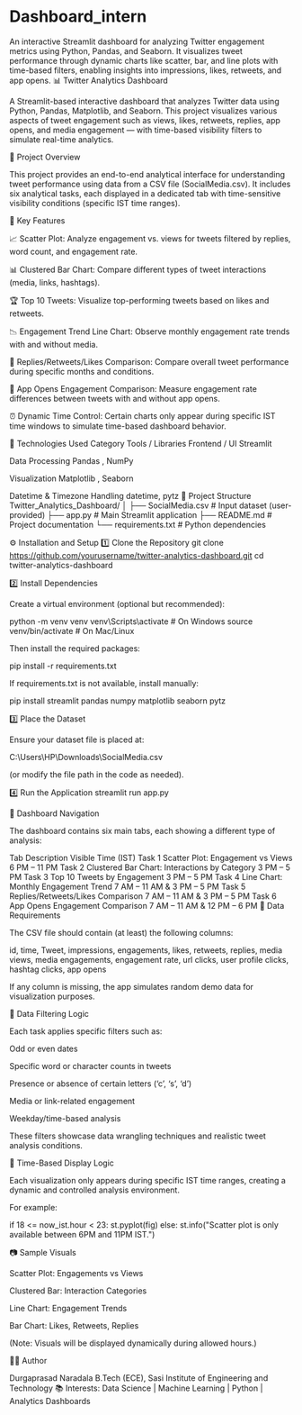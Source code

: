 # Dashboard_intern
An interactive Streamlit dashboard for analyzing Twitter engagement metrics using Python, Pandas, and Seaborn. It visualizes tweet performance through dynamic charts like scatter, bar, and line plots with time-based filters, enabling insights into impressions, likes, retweets, and app opens.
📊 Twitter Analytics Dashboard

A Streamlit-based interactive dashboard that analyzes Twitter data using Python, Pandas, Matplotlib, and Seaborn.
This project visualizes various aspects of tweet engagement such as views, likes, retweets, replies, app opens, and media engagement — with time-based visibility filters to simulate real-time analytics.

🚀 Project Overview

This project provides an end-to-end analytical interface for understanding tweet performance using data from a CSV file (SocialMedia.csv).
It includes six analytical tasks, each displayed in a dedicated tab with time-sensitive visibility conditions (specific IST time ranges).

🧩 Key Features

📈 Scatter Plot: Analyze engagement vs. views for tweets filtered by replies, word count, and engagement rate.

📊 Clustered Bar Chart: Compare different types of tweet interactions (media, links, hashtags).

🏆 Top 10 Tweets: Visualize top-performing tweets based on likes and retweets.

📉 Engagement Trend Line Chart: Observe monthly engagement rate trends with and without media.

🔁 Replies/Retweets/Likes Comparison: Compare overall tweet performance during specific months and conditions.

📱 App Opens Engagement Comparison: Measure engagement rate differences between tweets with and without app opens.

⏰ Dynamic Time Control: Certain charts only appear during specific IST time windows to simulate time-based dashboard behavior.

🧠 Technologies Used
Category	Tools / Libraries
Frontend / UI	Streamlit

Data Processing	Pandas
, NumPy

Visualization	Matplotlib
, Seaborn

Datetime & Timezone Handling	datetime, pytz
📂 Project Structure
Twitter_Analytics_Dashboard/
│
├── SocialMedia.csv                # Input dataset (user-provided)
├── app.py                         # Main Streamlit application
├── README.md                      # Project documentation
└── requirements.txt               # Python dependencies

⚙️ Installation and Setup
1️⃣ Clone the Repository
git clone https://github.com/yourusername/twitter-analytics-dashboard.git
cd twitter-analytics-dashboard

2️⃣ Install Dependencies

Create a virtual environment (optional but recommended):

python -m venv venv
venv\Scripts\activate  # On Windows
source venv/bin/activate  # On Mac/Linux


Then install the required packages:

pip install -r requirements.txt


If requirements.txt is not available, install manually:

pip install streamlit pandas numpy matplotlib seaborn pytz

3️⃣ Place the Dataset

Ensure your dataset file is placed at:

C:\Users\HP\Downloads\SocialMedia.csv


(or modify the file path in the code as needed).

4️⃣ Run the Application
streamlit run app.py

🧭 Dashboard Navigation

The dashboard contains six main tabs, each showing a different type of analysis:

Tab	Description	Visible Time (IST)
Task 1	Scatter Plot: Engagement vs Views	6 PM – 11 PM
Task 2	Clustered Bar Chart: Interactions by Category	3 PM – 5 PM
Task 3	Top 10 Tweets by Engagement	3 PM – 5 PM
Task 4	Line Chart: Monthly Engagement Trend	7 AM – 11 AM & 3 PM – 5 PM
Task 5	Replies/Retweets/Likes Comparison	7 AM – 11 AM & 3 PM – 5 PM
Task 6	App Opens Engagement Comparison	7 AM – 11 AM & 12 PM – 6 PM
🧾 Data Requirements

The CSV file should contain (at least) the following columns:

id, time, Tweet, impressions, engagements, likes, retweets,
replies, media views, media engagements, engagement rate,
url clicks, user profile clicks, hashtag clicks, app opens


If any column is missing, the app simulates random demo data for visualization purposes.

🧮 Data Filtering Logic

Each task applies specific filters such as:

Odd or even dates

Specific word or character counts in tweets

Presence or absence of certain letters (‘c’, ‘s’, ‘d’)

Media or link-related engagement

Weekday/time-based analysis

These filters showcase data wrangling techniques and realistic tweet analysis conditions.

📅 Time-Based Display Logic

Each visualization only appears during specific IST time ranges, creating a dynamic and controlled analysis environment.

For example:

if 18 <= now_ist.hour < 23:
    st.pyplot(fig)
else:
    st.info("Scatter plot is only available between 6PM and 11PM IST.")

📷 Sample Visuals

Scatter Plot: Engagements vs Views

Clustered Bar: Interaction Categories

Line Chart: Engagement Trends

Bar Chart: Likes, Retweets, Replies

(Note: Visuals will be displayed dynamically during allowed hours.)

👨‍💻 Author

Durgaprasad Naradala
B.Tech (ECE), Sasi Institute of Engineering and Technology
📚 Interests: Data Science | Machine Learning | Python | Analytics Dashboards

